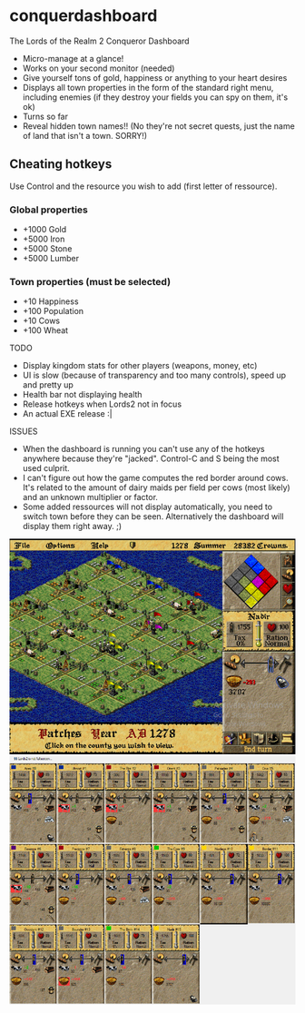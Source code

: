 # conquerdashboard
The Lords of the Realm 2 Conqueror Dashboard

- Micro-manage at a glance!
- Works on your second monitor (needed)
- Give yourself tons of gold, happiness or anything to your heart desires
- Displays all town properties in the form of the standard right menu, including enemies (if they destroy your fields you can spy on them, it's ok)
- Turns so far
- Reveal hidden town names!! (No they're not secret quests, just the name of land that isn't a town. SORRY!)


## Cheating hotkeys
Use Control and the resource you wish to add (first letter of ressource).

### Global properties
- +1000 Gold
- +5000 Iron
- +5000 Stone
- +5000 Lumber

### Town properties (must be selected)
- +10 Happiness
- +100 Population
- +10 Cows
- +100 Wheat


TODO
- Display kingdom stats for other players (weapons, money, etc)
- UI is slow (because of transparency and too many controls), speed up and pretty up
- Health bar not displaying health
- Release hotkeys when Lords2 not in focus
- An actual EXE release :|

ISSUES
- When the dashboard is running you can't use any of the hotkeys anywhere because they're "jacked". Control-C and S being the most used culprit.
- I can't figure out how the game computes the red border around cows. It's related to the amount of dairy maids per field per cows (most likely) and an unknown multiplier or factor.
- Some added ressources will not display automatically, you need to switch town before they can be seen. Alternatively the dashboard will display them right away. ;)


![ScreenShot](https://raw.githubusercontent.com/waterwisteria/conquerdashboard/master/media/game.png)
![ScreenShot](https://raw.githubusercontent.com/waterwisteria/conquerdashboard/master/media/main.png)
